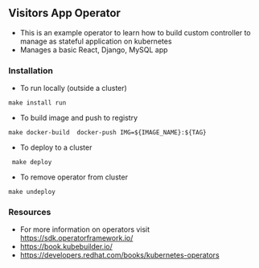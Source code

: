 ## Visitors App Operator

* This is an example operator to learn how to build custom controller to manage as stateful application on kubernetes
* Manages a basic React, Django, MySQL app

### Installation
- To run locally (outside a cluster)
```shell
make install run
```
- To build image and push to registry
```shell
make docker-build  docker-push IMG=${IMAGE_NAME}:${TAG}

```
- To deploy to a cluster 
```shell
 make deploy
```
- To remove operator from cluster
```shell
make undeploy
```

### Resources
- For more information on operators visit https://sdk.operatorframework.io/
- https://book.kubebuilder.io/
- https://developers.redhat.com/books/kubernetes-operators